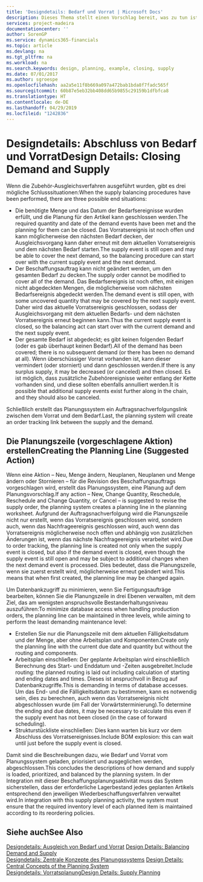 ```yaml
---
title: 'Designdetails: Bedarf und Vorrat | Microsoft Docs'
description: Dieses Thema stellt einen Vorschlag bereit, was zu tun ist, nachdem Sie das Zubehör-Ausgleichsverfahren ausgeführt haben.
services: project-madeira
documentationcenter: ''
author: SorenGP
ms.service: dynamics365-financials
ms.topic: article
ms.devlang: na
ms.tgt_pltfrm: na
ms.workload: na
ms.search.keywords: design, planning, example, closing, supply
ms.date: 07/01/2017
ms.author: sgroespe
ms.openlocfilehash: aa2a5e11f8b669a097a472bab1bda8f7fadc565f
ms.sourcegitcommit: 60b87e5eb32bb408dd65b9855c29159b1dfbfca8
ms.translationtype: HT
ms.contentlocale: de-DE
ms.lasthandoff: 04/29/2019
ms.locfileid: "1242836"
---
```

# <a name="design-details-closing-demand-and-supply"></a><span data-ttu-id="65bf8-103">Designdetails: Abschluss von Bedarf und Vorrat</span><span class="sxs-lookup"><span data-stu-id="65bf8-103">Design Details: Closing Demand and Supply</span></span>
<span data-ttu-id="65bf8-104">Wenn die Zubehör-Ausgleichsverfahren ausgeführt wurden, gibt es drei mögliche Schlusssituationen:</span><span class="sxs-lookup"><span data-stu-id="65bf8-104">When the supply balancing procedures have been performed, there are three possible end situations:</span></span>  
  
* <span data-ttu-id="65bf8-105">Die benötigte Menge und das Datum der Bedarfsereignisse wurden erfüllt, und die Planung für den Artikel kann geschlossen werden.</span><span class="sxs-lookup"><span data-stu-id="65bf8-105">The required quantity and date of the demand events have been met and the planning for them can be closed.</span></span> <span data-ttu-id="65bf8-106">Das Vorratsereignis ist noch offen und kann möglicherweise den nächsten Bedarf decken, der Ausgleichsvorgang kann daher erneut mit dem aktuellen Vorratsereignis und dem nächsten Bedarf starten.</span><span class="sxs-lookup"><span data-stu-id="65bf8-106">The supply event is still open and may be able to cover the next demand, so the balancing procedure can start over with the current supply event and the next demand.</span></span>  
* <span data-ttu-id="65bf8-107">Der Beschaffungsauftrag kann nicht geändert werden, um den gesamten Bedarf zu decken.</span><span class="sxs-lookup"><span data-stu-id="65bf8-107">The supply order cannot be modified to cover all of the demand.</span></span> <span data-ttu-id="65bf8-108">Das Bedarfsereignis ist noch offen, mit einigen nicht abgedeckten Mengen, die möglicherweise vom nächsten Bedarfsereignis abgedeckt werden.</span><span class="sxs-lookup"><span data-stu-id="65bf8-108">The demand event is still open, with some uncovered quantity that may be covered by the next supply event.</span></span> <span data-ttu-id="65bf8-109">Daher wird das aktuelle Vorratsereignis geschlossen, sodass der Ausgleichsvorgang mit dem aktuellen Bedarfs- und dem nächsten Vorratsereignis erneut beginnen kann.</span><span class="sxs-lookup"><span data-stu-id="65bf8-109">Thus the current supply event is closed, so the balancing act can start over with the current demand and the next supply event.</span></span>  
* <span data-ttu-id="65bf8-110">Der gesamte Bedarf ist abgedeckt; es gibt keinen folgenden Bedarf (oder es gab überhaupt keinen Bedarf).</span><span class="sxs-lookup"><span data-stu-id="65bf8-110">All of the demand has been covered; there is no subsequent demand (or there has been no demand at all).</span></span> <span data-ttu-id="65bf8-111">Wenn überschüssiger Vorrat vorhanden ist, kann dieser vermindert (oder storniert) und dann geschlossen werden.</span><span class="sxs-lookup"><span data-stu-id="65bf8-111">If there is any surplus supply, it may be decreased (or canceled) and then closed.</span></span> <span data-ttu-id="65bf8-112">Es ist möglich, dass zusätzliche Zubehörereignisse weiter entlang der Kette vorhanden sind, und diese sollten ebenfalls annulliert werden.</span><span class="sxs-lookup"><span data-stu-id="65bf8-112">It is possible that additional supply events exist further along in the chain, and they should also be canceled.</span></span>  
  
<span data-ttu-id="65bf8-113">Schließlich erstellt das Planungssystem ein Auftragsnachverfolgungslink zwischen dem Vorrat und dem Bedarf.</span><span class="sxs-lookup"><span data-stu-id="65bf8-113">Last, the planning system will create an order tracking link between the supply and the demand.</span></span>  
  
## <a name="creating-the-planning-line-suggested-action"></a><span data-ttu-id="65bf8-114">Die Planungszeile (vorgeschlagene Aktion) erstellen</span><span class="sxs-lookup"><span data-stu-id="65bf8-114">Creating the Planning Line (Suggested Action)</span></span>  
<span data-ttu-id="65bf8-115">Wenn eine Aktion – Neu, Menge ändern, Neuplanen, Neuplanen und Menge ändern oder Stornieren – für die Revision des Beschaffungsauftrags vorgeschlagen wird, erstellt das Planungssystem, eine Planung auf dem Planungsvorschlag.</span><span class="sxs-lookup"><span data-stu-id="65bf8-115">If any action – New, Change Quantity, Reschedule, Reschedule and Change Quantity, or Cancel – is suggested to revise the supply order, the planning system creates a planning line in the planning worksheet.</span></span> <span data-ttu-id="65bf8-116">Aufgrund der Auftragsnachverfolgung wird die Planungszeile nicht nur erstellt, wenn das Vorratsereignis geschlossen wird, sondern auch, wenn das Nachfrageereignis geschlossen wird, auch wenn das Vorratsereignis möglicherweise noch offen und abhängig von zusätzlichen Änderungen ist, wenn das nächste Nachfrageereignis verarbeitet wird.</span><span class="sxs-lookup"><span data-stu-id="65bf8-116">Due to order tracking, the planning line is created not only when the supply event is closed, but also if the demand event is closed, even though the supply event is still open and may be subject to additional changes when the next demand event is processed.</span></span> <span data-ttu-id="65bf8-117">Dies bedeutet, dass die Planungszeile, wenn sie zuerst erstellt wird, möglicherweise erneut geändert wird.</span><span class="sxs-lookup"><span data-stu-id="65bf8-117">This means that when first created, the planning line may be changed again.</span></span>  
  
<span data-ttu-id="65bf8-118">Um Datenbankzugriff zu minimieren, wenn Sie Fertigungsaufträge bearbeiten, können Sie die Planungszeile in drei Ebenen verwalten, mit dem Ziel, das am wenigsten anspruchsvolle Bestanderhaltungsniveau auszuführen:</span><span class="sxs-lookup"><span data-stu-id="65bf8-118">To minimize database access when handling production orders, the planning line can be maintained in three levels, while aiming to perform the least demanding maintenance level:</span></span>  
  
* <span data-ttu-id="65bf8-119">Erstellen Sie nur die Planungszeile mit dem aktuellen Fälligkeitsdatum und der Menge, aber ohne Arbeitsplan und Komponenten.</span><span class="sxs-lookup"><span data-stu-id="65bf8-119">Create only the planning line with the current due date and quantity but without the routing and components.</span></span>  
* <span data-ttu-id="65bf8-120">Arbeitsplan einschließen: Der geplante Arbeitsplan wird einschließlich Berechnung des Start- und Enddatum und -Zeiten ausgebreitet.</span><span class="sxs-lookup"><span data-stu-id="65bf8-120">Include routing: the planned routing is laid out including calculation of starting and ending dates and times.</span></span> <span data-ttu-id="65bf8-121">Dieses ist anspruchvoll in Bezug auf Datenbankzugriffe.</span><span class="sxs-lookup"><span data-stu-id="65bf8-121">This is demanding in terms of database accesses.</span></span> <span data-ttu-id="65bf8-122">Um das End- und die Fälligkeitsdatum zu bestimmen, kann es notwendig sein, dies zu berechnen, auch wenn das Vorratsereignis nicht abgeschlossen wurde (im Fall der Vorwärtsterminierung).</span><span class="sxs-lookup"><span data-stu-id="65bf8-122">To determine the ending and due dates, it may be necessary to calculate this even if the supply event has not been closed (in the case of forward scheduling).</span></span>  
* <span data-ttu-id="65bf8-123">Strukturstückliste einschließen: Dies kann warten bis kurz vor dem Abschluss des Vorratsereignisses.</span><span class="sxs-lookup"><span data-stu-id="65bf8-123">Include BOM explosion: this can wait until just before the supply event is closed.</span></span>  
  
<span data-ttu-id="65bf8-124">Damit sind die Beschreibungen dazu, wie Bedarf und Vorrat vom Planungssystem geladen, priorisiert und ausgeglichen werden, abgeschlossen.</span><span class="sxs-lookup"><span data-stu-id="65bf8-124">This concludes the descriptions of how demand and supply is loaded, prioritized, and balanced by the planning system.</span></span> <span data-ttu-id="65bf8-125">In der Integration mit dieser Beschaffungsplanungsaktivität muss das System sicherstellen, dass der erforderliche Lagerbestand jedes geplanten Artikels entsprechend den jeweiligen Wiederbeschaffungsverfahren verwaltet wird.</span><span class="sxs-lookup"><span data-stu-id="65bf8-125">In integration with this supply planning activity, the system must ensure that the required inventory level of each planned item is maintained according to its reordering policies.</span></span>  
  
## <a name="see-also"></a><span data-ttu-id="65bf8-126">Siehe auch</span><span class="sxs-lookup"><span data-stu-id="65bf8-126">See Also</span></span>  
<span data-ttu-id="65bf8-127">[Designdetails: Ausgleich von Bedarf und Vorrat](design-details-balancing-demand-and-supply.md) </span><span class="sxs-lookup"><span data-stu-id="65bf8-127">[Design Details: Balancing Demand and Supply](design-details-balancing-demand-and-supply.md) </span></span>  
<span data-ttu-id="65bf8-128">[Designdetails: Zentrale Konzepte des Planungssystems](design-details-central-concepts-of-the-planning-system.md) </span><span class="sxs-lookup"><span data-stu-id="65bf8-128">[Design Details: Central Concepts of the Planning System](design-details-central-concepts-of-the-planning-system.md) </span></span>  
[<span data-ttu-id="65bf8-129">Designdetails: Vorratsplanung</span><span class="sxs-lookup"><span data-stu-id="65bf8-129">Design Details: Supply Planning</span></span>](design-details-supply-planning.md)